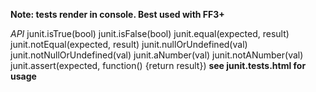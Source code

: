 **Note: tests render in console. Best used with FF3+**
	
*API*
	junit.isTrue(bool)
	junit.isFalse(bool)
	junit.equal(expected, result)
	junit.notEqual(expected, result)
	junit.nullOrUndefined(val)
	junit.notNullOrUndefined(val)
	junit.aNumber(val)
	junit.notANumber(val)
	junit.assert(expected, function() {return result})
**see junit.tests.html for usage**
	